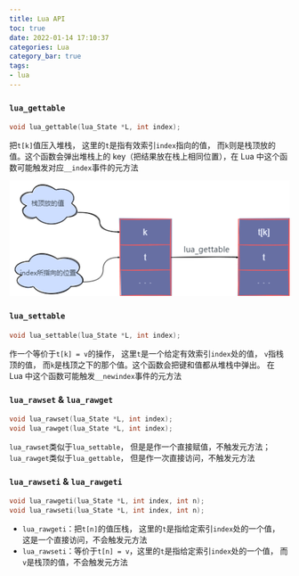 ```yaml
---
title: Lua API
toc: true
date: 2022-01-14 17:10:37
categories: Lua
category_bar: true
tags:
- lua
---
```


### `lua_gettable`

```c
void lua_gettable(lua_State *L, int index);
```

把`t[k]`值压入堆栈， 这里的`t`是指有效索引`index`指向的值， 而`k`则是栈顶放的值。这个函数会弹出堆栈上的 key（把结果放在栈上相同位置），在 Lua 中这个函数可能触发对应`__index`事件的元方法

<center>
    <img src="33/lua-gettable.png" alt="" />
</center>

### `lua_settable`

```c
void lua_settable(lua_State *L, int index);
```

作一个等价于`t[k] = v`的操作， 这里`t`是一个给定有效索引`index`处的值， `v`指栈顶的值， 而`k`是栈顶之下的那个值。这个函数会把键和值都从堆栈中弹出。 在 Lua 中这个函数可能触发`__newindex`事件的元方法

### `lua_rawset` & `lua_rawget`

```c
void lua_rawset(lua_State *L, int index);
void lua_rawget(lua_State *L, int index);
```

`lua_rawset`类似于`lua_settable`， 但是是作一个直接赋值，不触发元方法；`lua_rawget`类似于`lua_gettable`， 但是作一次直接访问，不触发元方法

### `lua_rawseti` & `lua_rawgeti`

```c
void lua_rawgeti(lua_State *L, int index, int n);
void lua_rawseti(lua_State *L, int index, int n);
```

* `lua_rawgeti`：把`t[n]`的值压栈， 这里的`t`是指给定索引`index`处的一个值， 这是一个直接访问，不会触发元方法
* `lua_rawseti`：等价于`t[n] = v`，这里的`t`是指给定索引`index`处的一个值， 而`v`是栈顶的值，不会触发元方法
